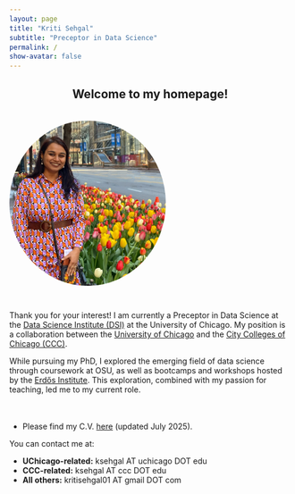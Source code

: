 ```yaml
---
layout: page
title: "Kriti Sehgal"
subtitle: "Preceptor in Data Science"
permalink: /
show-avatar: false
---
```


<h2 style="text-align: center;">Welcome to my homepage!</h2>

<div style="display: flex; flex-wrap: wrap; align-items: flex-start; gap: 30px; margin-top: 35px; margin-bottom: 35px;">
  <img src="/assets/img/Kriti.JPG" alt="Picture of Kriti Sehgal" style="width: 280px; border-radius: 50%;" />

  <div style="flex: 1; min-width: 250px;">
    <p>Thank you for your interest! I am currently a Preceptor in Data Science at the <a href="https://datascience.uchicago.edu/" target="_blank">Data Science Institute (DSI)</a> at the University of Chicago. My position is a collaboration between the <a href="https://www.uchicago.edu/en" target="_blank">University of Chicago</a> and the <a href="https://www.ccc.edu/" target="_blank">City Colleges of Chicago (CCC)</a>.</p>

  <p>While pursuing my PhD, I explored the emerging field of data science through coursework at OSU, as well as bootcamps and workshops hosted by the <a href="https://www.erdosinstitute.org/" target="_blank">Erdős Institute</a>. This exploration, combined with my passion for teaching, led me to my current role.</p>
  </div>
</div>

- Please find my C.V. <a href="/assets/files/CV_July_2025.pdf" target="_blank">here</a> (updated July 2025).

You can contact me at:

- **UChicago-related:** ksehgal AT uchicago DOT edu  
- **CCC-related:** ksehgal AT ccc DOT edu  
- **All others:** kritisehgal01 AT gmail DOT com  
